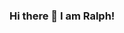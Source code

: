### Hi there 👋 I am Ralph!


<!--
## My GitHub Stats &#x1f4c8;
<!--
<a href="https://github.com/ralphmensah/ralphmensah">
  <img align="center" src="https://github-readme-stats.vercel.app/api/top-langs/?username=ralphmensah&hide=html&count_private=true&title_color=ffffff&text_color=c9cacc&icon_color=2bbc8a&bg_color=1d1f21" />
</a>
-->
